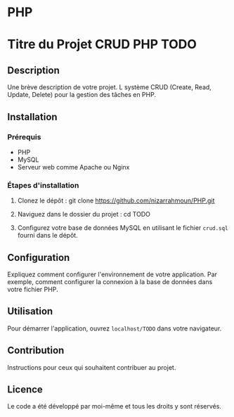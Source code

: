 # PHP
# Titre du Projet CRUD PHP TODO

## Description

Une brève description de votre projet. L système CRUD (Create, Read, Update, Delete) pour la gestion des tâches en PHP. 



## Installation

### Prérequis

- PHP
- MySQL
- Serveur web comme Apache ou Nginx

### Étapes d'installation

1. Clonez le dépôt :
git clone https://github.com/nizarrahmoun/PHP.git

2. Naviguez dans le dossier du projet :
cd TODO

3. Configurez votre base de données MySQL en utilisant le fichier `crud.sql` fourni dans le dépôt.

## Configuration

Expliquez comment configurer l'environnement de votre application. Par exemple, comment configurer la connexion à la base de données dans votre fichier PHP.

## Utilisation

Pour démarrer l'application, ouvrez `localhost/TODO` dans votre navigateur.

## Contribution

Instructions pour ceux qui souhaitent contribuer au projet.

## Licence
Le code a été développé par moi-même et tous les droits y sont réservés.
